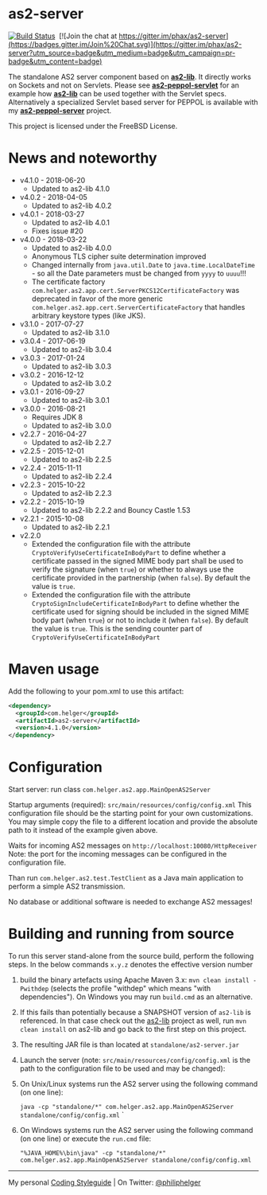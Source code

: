 # as2-server

[![Build Status](https://travis-ci.org/phax/as2-server.svg?branch=master)](https://travis-ci.org/phax/as2-server)
﻿
[![Join the chat at https://gitter.im/phax/as2-server](https://badges.gitter.im/Join%20Chat.svg)](https://gitter.im/phax/as2-server?utm_source=badge&utm_medium=badge&utm_campaign=pr-badge&utm_content=badge)

The standalone AS2 server component based on **[as2-lib](https://github.com/phax/as2-lib)**.
It directly works on Sockets and not on Servlets. Please see **[as2-peppol-servlet](https://github.com/phax/as2-peppol-servlet)** for an example how **[as2-lib](https://github.com/phax/as2-lib)** can be used together with the Servlet specs.
Alternatively a specialized Servlet based server for PEPPOL is available with my **[as2-peppol-server](https://github.com/phax/as2-peppol-server)** project.

This project is licensed under the FreeBSD License.

# News and noteworthy

* v4.1.0 - 2018-06-20
  * Updated to as2-lib 4.1.0
* v4.0.2 - 2018-04-05
  * Updated to as2-lib 4.0.2
* v4.0.1 - 2018-03-27
  * Updated to as2-lib 4.0.1
  * Fixes issue #20
* v4.0.0 - 2018-03-22
  * Updated to as2-lib 4.0.0
  * Anonymous TLS cipher suite determination improved
  * Changed internally from `java.util.Date` to `java.time.LocalDateTime` - so all the Date parameters must be changed from `yyyy` to `uuuu`!!! 
  * The certificate factory `com.helger.as2.app.cert.ServerPKCS12CertificateFactory` was deprecated in favor of the more generic `com.helger.as2.app.cert.ServerCertificateFactory` that handles arbitrary keystore types (like JKS).
* v3.1.0 - 2017-07-27
  * Updated to as2-lib 3.1.0
* v3.0.4 - 2017-06-19
  * Updated to as2-lib 3.0.4
* v3.0.3 - 2017-01-24
  * Updated to as2-lib 3.0.3
* v3.0.2 - 2016-12-12
  * Updated to as2-lib 3.0.2
* v3.0.1 - 2016-09-27
  * Updated to as2-lib 3.0.1
* v3.0.0 - 2016-08-21
  * Requires JDK 8
  * Updated to as2-lib 3.0.0
* v2.2.7 - 2016-04-27
  * Updated to as2-lib 2.2.7
* v2.2.5 - 2015-12-01
  * Updated to as2-lib 2.2.5
* v2.2.4 - 2015-11-11
  * Updated to as2-lib 2.2.4
* v2.2.3 - 2015-10-22
  * Updated to as2-lib 2.2.3
* v2.2.2 - 2015-10-19
  * Updated to as2-lib 2.2.2 and Bouncy Castle 1.53
* v2.2.1 - 2015-10-08
  * Updated to as2-lib 2.2.1
* v2.2.0
  * Extended the configuration file with the attribute `CryptoVerifyUseCertificateInBodyPart` to define whether a certificate passed in the signed MIME body part shall be used to verify the signature (when `true`) or whether to always use the certificate provided in the partnership (when `false`). By default the value is `true`.
  * Extended the configuration file with the attribute `CryptoSignIncludeCertificateInBodyPart` to define whether the certificate used for signing should be included in the signed MIME body part (when `true`) or not to include it (when `false`). By default the value is `true`. This is the sending counter part of `CryptoVerifyUseCertificateInBodyPart`

# Maven usage
Add the following to your pom.xml to use this artifact:
```xml
<dependency>
  <groupId>com.helger</groupId>
  <artifactId>as2-server</artifactId>
  <version>4.1.0</version>
</dependency>
```

# Configuration
Start server: run class `com.helger.as2.app.MainOpenAS2Server`

Startup arguments (required): `src/main/resources/config/config.xml`
This configuration file should be the starting point for your own customizations. You may simple copy the file to a different location and provide the absolute path to it instead of the example given above. 

Waits for incoming AS2 messages on `http://localhost:10080/HttpReceiver`
Note: the port for the incoming messages can be configured in the configuration file.

Than run `com.helger.as2.test.TestClient` as a Java main application to perform a simple AS2 transmission.

No database or additional software is needed to exchange AS2 messages!

# Building and running from source
To run this server stand-alone from the source build, perform the following steps.
In the below commands `x.y.z` denotes the effective version number

1. build the binary artefacts using Apache Maven 3.x: `mvn clean install -Pwithdep` (selects the profile "withdep" which means "with dependencies"). On Windows you may run `build.cmd` as an alternative.
  1. If this fails than potentially because a SNAPSHOT version of `as2-lib` is referenced. In that case check out the [as2-lib](https://github.com/phax/as2-lib/) project as well, run `mvn clean install` on as2-lib and go back to the first step on this project. 
2. The resulting JAR file is than located at `standalone/as2-server.jar`
3. Launch the server (note: `src/main/resources/config/config.xml` is the path to the configuration file to be used and may be changed): 
  1. On Unix/Linux systems run the AS2 server using the following command (on one line):
  
     `java -cp "standalone/*" com.helger.as2.app.MainOpenAS2Server standalone/config/config.xml`
`
  2. On Windows systems run the AS2 server using the following command (on one line) or execute the `run.cmd` file:
  
     `"%JAVA_HOME%\bin\java" -cp "standalone/*" com.helger.as2.app.MainOpenAS2Server standalone/config/config.xml`

---

My personal [Coding Styleguide](https://github.com/phax/meta/blob/master/CodingStyleguide.md) |
On Twitter: <a href="https://twitter.com/philiphelger">@philiphelger</a>
